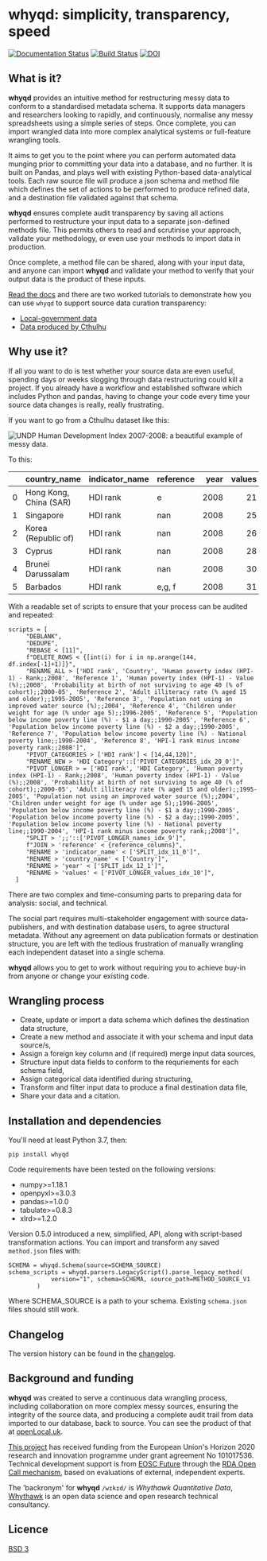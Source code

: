 # whyqd: simplicity, transparency, speed

[![Documentation Status](https://readthedocs.org/projects/whyqd/badge/?version=latest)](https://whyqd.readthedocs.io/en/latest/?badge=latest)
[![Build Status](https://travis-ci.com/whythawk/whyqd.svg?branch=master)](https://travis-ci.com/whythawk/whyqd.svg?branch=master)
[![DOI](https://zenodo.org/badge/239159569.svg)](https://zenodo.org/badge/latestdoi/239159569)

## What is it?

**whyqd** provides an intuitive method for restructuring messy data to conform to a standardised
metadata schema. It supports data managers and researchers looking to rapidly, and continuously,
normalise any messy spreadsheets using a simple series of steps. Once complete, you can import
wrangled data into more complex analytical systems or full-feature wrangling tools.

It aims to get you to the point where you can perform automated data munging prior to
committing your data into a database, and no further. It is built on Pandas, and plays well with
existing Python-based data-analytical tools. Each raw source file will produce a json schema and
method file which defines the set of actions to be performed to produce refined data, and a
destination file validated against that schema.

**whyqd** ensures complete audit transparency by saving all actions performed to restructure
your input data to a separate json-defined methods file. This permits others to read and scrutinise
your approach, validate your methodology, or even use your methods to import data in production.

Once complete, a method file can be shared, along with your input data, and anyone can
import **whyqd** and validate your method to verify that your output data is the product of these
inputs.

[Read the docs](https://whyqd.readthedocs.io/en/latest/) and there are two worked tutorials to demonstrate
how you can use `whyqd` to support source data curation transparency:

- [Local-government data](https://whyqd.readthedocs.io/en/latest/tutorial_local_government_data.html)
- [Data produced by Cthulhu](https://whyqd.readthedocs.io/en/latest/tutorial_cthulhu_data.html)

## Why use it?

If all you want to do is test whether your source data are even useful, spending days or weeks
slogging through data restructuring could kill a project. If you already have a workflow and
established software which includes Python and pandas, having to change your code every time your
source data changes is really, really frustrating.

If you want to go from a Cthulhu dataset like this:

![UNDP Human Development Index 2007-2008: a beautiful example of messy data.](https://raw.githubusercontent.com/whythawk/whyqd/master/docs/images/undp-hdi-2007-8.jpg)

To this:

|     | country_name           | indicator_name | reference | year | values |
| --: | :--------------------- | :------------- | :-------- | ---: | -----: |
|   0 | Hong Kong, China (SAR) | HDI rank       | e         | 2008 |     21 |
|   1 | Singapore              | HDI rank       | nan       | 2008 |     25 |
|   2 | Korea (Republic of)    | HDI rank       | nan       | 2008 |     26 |
|   3 | Cyprus                 | HDI rank       | nan       | 2008 |     28 |
|   4 | Brunei Darussalam      | HDI rank       | nan       | 2008 |     30 |
|   5 | Barbados               | HDI rank       | e,g, f    | 2008 |     31 |

With a readable set of scripts to ensure that your process can be audited and repeated:

```
scripts = [
     "DEBLANK",
     "DEDUPE",
     "REBASE < [11]",
     f"DELETE_ROWS < {[int(i) for i in np.arange(144, df.index[-1]+1)]}",
     "RENAME_ALL > ['HDI rank', 'Country', 'Human poverty index (HPI-1) - Rank;;2008', 'Reference 1', 'Human poverty index (HPI-1) - Value (%);;2008', 'Probability at birth of not surviving to age 40 (% of cohort);;2000-05', 'Reference 2', 'Adult illiteracy rate (% aged 15 and older);;1995-2005', 'Reference 3', 'Population not using an improved water source (%);;2004', 'Reference 4', 'Children under weight for age (% under age 5);;1996-2005', 'Reference 5', 'Population below income poverty line (%) - $1 a day;;1990-2005', 'Reference 6', 'Population below income poverty line (%) - $2 a day;;1990-2005', 'Reference 7', 'Population below income poverty line (%) - National poverty line;;1990-2004', 'Reference 8', 'HPI-1 rank minus income poverty rank;;2008']",
     "PIVOT_CATEGORIES > ['HDI rank'] < [14,44,120]",
     "RENAME_NEW > 'HDI Category'::['PIVOT_CATEGORIES_idx_20_0']",
     "PIVOT_LONGER > = ['HDI rank', 'HDI Category', 'Human poverty index (HPI-1) - Rank;;2008', 'Human poverty index (HPI-1) - Value (%);;2008', 'Probability at birth of not surviving to age 40 (% of cohort);;2000-05', 'Adult illiteracy rate (% aged 15 and older);;1995-2005', 'Population not using an improved water source (%);;2004', 'Children under weight for age (% under age 5);;1996-2005', 'Population below income poverty line (%) - $1 a day;;1990-2005', 'Population below income poverty line (%) - $2 a day;;1990-2005', 'Population below income poverty line (%) - National poverty line;;1990-2004', 'HPI-1 rank minus income poverty rank;;2008']",
     "SPLIT > ';;'::['PIVOT_LONGER_names_idx_9']",
     f"JOIN > 'reference' < {reference_columns}",
     "RENAME > 'indicator_name' < ['SPLIT_idx_11_0']",
     "RENAME > 'country_name' < ['Country']",
     "RENAME > 'year' < ['SPLIT_idx_12_1']",
     "RENAME > 'values' < ['PIVOT_LONGER_values_idx_10']",
  ]
```

There are two complex and time-consuming parts to preparing data for analysis: social, and technical.

The social part requires multi-stakeholder engagement with source data-publishers, and with
destination database users, to agree structural metadata. Without any agreement on data publication
formats or destination structure, you are left with the tedious frustration of manually wrangling
each independent dataset into a single schema.

**whyqd** allows you to get to work without requiring you to achieve buy-in from anyone or change
your existing code.

## Wrangling process

- Create, update or import a data schema which defines the destination data structure,
- Create a new method and associate it with your schema and input data source/s,
- Assign a foreign key column and (if required) merge input data sources,
- Structure input data fields to conform to the requriements for each schema field,
- Assign categorical data identified during structuring,
- Transform and filter input data to produce a final destination data file,
- Share your data and a citation.

## Installation and dependencies

You'll need at least Python 3.7, then:

`pip install whyqd`

Code requirements have been tested on the following versions:

- numpy>=1.18.1
- openpyxl>=3.0.3
- pandas>=1.0.0
- tabulate>=0.8.3
- xlrd>=1.2.0

Version 0.5.0 introduced a new, simplified, API, along with script-based transformation actions. You can import and
transform any saved `method.json` files with:

```
SCHEMA = whyqd.Schema(source=SCHEMA_SOURCE)
schema_scripts = whyqd.parsers.LegacyScript().parse_legacy_method(
            version="1", schema=SCHEMA, source_path=METHOD_SOURCE_V1
        )
```

Where SCHEMA_SOURCE is a path to your schema. Existing `schema.json` files should still work.

## Changelog

The version history can be found in the [changelog](https://github.com/whythawk/whyqd/blob/master/CHANGELOG).

## Background and funding

**whyqd** was created to serve a continuous data wrangling process, including collaboration on more complex messy sources, ensuring the integrity of the source data, and producing a complete audit trail from data imported to our database, back to source. You can see the product of that at [openLocal.uk](https://openlocal.uk).

[This project](https://eoscfuture-grants.eu/meet-the-grantees/implementation-no-code-method-schema-schema-data-transformations-interoperability) has received funding from the European Union's Horizon 2020 research and innovation programme under grant agreement No 101017536. Technical development support is from [EOSC Future](https://eoscfuture.eu/) through the [RDA Open Call mechanism](https://eoscfuture-grants.eu/provider/research-data-alliance), based on evaluations of external, independent experts.

The 'backronym' for **whyqd** `/wɪkɪd/` is _Whythawk Quantitative Data_, [Whythawk](https://whythawk.com) is an open data science and open research technical consultancy.

## Licence

[BSD 3](LICENSE)
